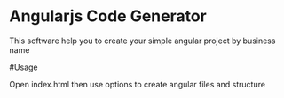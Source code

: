 # Angularjs Code Generator

This software help you to create your simple angular project by business name

#Usage

Open index.html then use options to create angular files and structure 